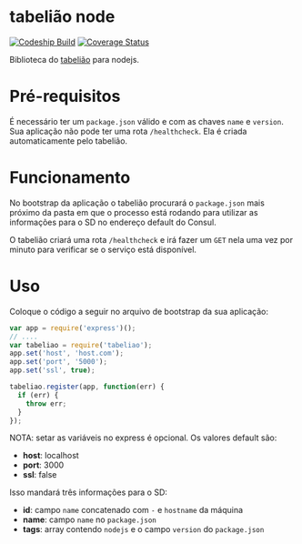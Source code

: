 # tabelião node

[![Codeship Build][ci-url-badge-master]][ci-url]
[![Coverage Status][coverage-url-badge-master]][coverage-url]

Biblioteca do [tabelião][tabeliao] para nodejs.

# Pré-requisitos

É necessário ter um `package.json` válido e com as chaves `name` e `version`.
Sua aplicação não pode ter uma rota `/healthcheck`. Ela é criada automaticamente pelo tabelião.

# Funcionamento

No bootstrap da aplicação o tabelião procurará o `package.json` mais próximo da pasta em que o processo está rodando para utilizar as informações para o SD no endereço default do Consul.

O tabelião criará uma rota `/healthcheck` e irá fazer um `GET` nela uma vez por minuto para verificar se o serviço está disponível.

# Uso

Coloque o código a seguir no arquivo de bootstrap da sua aplicação:

```javascript
var app = require('express')();
// ....
var tabeliao = require('tabeliao');
app.set('host', 'host.com');
app.set('port', '5000');
app.set('ssl', true);

tabeliao.register(app, function(err) {
  if (err) {
    throw err;
  }
});
```

NOTA: setar as variáveis no express é opcional.
Os valores default são:

- **host**: localhost
- **port**: 3000
- **ssl**: false

Isso mandará três informações para o SD:

- **id**: campo `name` concatenado com `-` e `hostname` da máquina
- **name**: campo `name` no `package.json`
- **tags**: array contendo `nodejs` e o campo `version` do `package.json`

[tabeliao]: https://bitbucket.org/stonepayments/tabeliao/
[ci-url]: https://codeship.com/projects/161445
[ci-url-badge-master]: https://codeship.com/projects/641f9b50-245d-0134-f619-3a36b972b11f/status?branch=master
[coverage-url]: https://coveralls.io/bitbucket/stonepayments/tabeliao-node
[coverage-url-badge-master]: https://coveralls.io/repos/bitbucket/stonepayments/tabeliao-node/badge.svg?branch=master&t=zxE2x8

